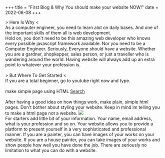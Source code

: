 +++
title = "First Blog & Why You should make your website NOW!"
date = 2022-06-08
+++

<a class="font-bold">> Here Is Why <</a>
<br>
<a>As a computer engineer, you need to learn alot on daily bases. And one of the important skills of them all is web development.</a>
<br>
<a>Hold on, you don't need to be this amazing web developer who knows every possible javascript framework available. Nor you need to be a Computer Engineer. Seriously, Everyone should have a website. Whether you are a gardner, shopkepper, sales person, or just a traveller who is wandering around the world. Having website will always add up an extra point to whatever your profession is.</a>
<br>
<br>
<a class="font-bold">> But Where To Get Started <</a>
<br>
<a>If you are a total beginner, go to youtube right now and type.</a>
<br>
<br>
<a class="border-stone-600 border-2 pr-3 pl-3 p-1 rounded">make simple page using HTML</a>
<a href="https://www.youtube.com/results?search_query=make+simple+website+using+html" target="_blank" class="font-bold border-stone-600 border-2 p-1 rounded hover:text-white hover:bg-black hover:border-black">Search</a>
<br>
<br>
<a>After having a good idea on how things work, make plain, simple html pages. Don't bother about styling your website. Keep in mind im telling you to make a html page not a website.</a>
<img src="/blog-1-web.jpg" class="scale-90 grayscale rounded-xl drop-shadow-2xl 2xl:max-w-xl lg:max-w-xl max-w-sm"></img>  
<a>For starters add little bit of your information. Your name, email address, what is your profession and so on. Your website allows you to provide a platform to present yourself in a very sophisticated and professional manner. If you are a painter, you can have images of your works on your website. If you are a house painter, you can take images of your works and show people how well you have done the job. There are seriously no limitation to what you can do with a website.</a>
